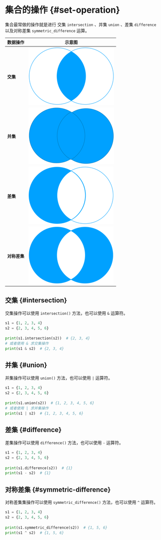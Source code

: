 # 集合的操作 {#set-operation}

集合最常做的操作就是进行 交集 `intersection` 、并集 `union` 、差集 `difference` 以及对称差集 `symmetric_difference` 运算。

| 数据操作 | 示意图 |
|------|--|
|  **交集**    |  ![Python中集合操作之交集](./images/intersection.png) |
|  **并集**   | ![Python中集合操作之并集](./images/union.png) |
|  **差集**    | ![Python中集合操作之差集](./images/difference.png) |
|  **对称差集**   | ![Python中集合操作之对称差集](./images/symmetric-difference.png) |


## 交集 {#intersection}

交集操作可以使用 `intersection()` 方法，也可以使用 `&` 运算符。

```python
s1 = {1, 2, 3, 4}
s2 = {2, 3, 4, 5, 6}

print(s1.intersection(s2))  # {2, 3, 4}
# 或者使用 & 求交集操作
print(s1 & s2)  # {2, 3, 4}
```

## 并集 {#union}

并集操作可以使用 `union()` 方法，也可以使用 `|` 运算符。

```python
s1 = {1, 2, 3, 4}
s2 = {2, 3, 4, 5, 6}

print(s1.union(s2))  # {1, 2, 3, 4, 5, 6}
# 或者使用 | 求并集操作
print(s1 | s2)  # {1, 2, 3, 4, 5, 6}
```

## 差集 {#difference}

差集操作可以使用 `difference()` 方法，也可以使用 `-` 运算符。

```python
s1 = {1, 2, 3, 4}
s2 = {2, 3, 4, 5, 6}

print(s1.difference(s2))  # {1}
print(s1 - s2)  # {1}
```


## 对称差集 {#symmetric-difference}

对称差集集操作可以使用 `symmetric_difference()` 方法，也可以使用 `^` 运算符。

```python
s1 = {1, 2, 3, 4}
s2 = {2, 3, 4, 5, 6}

print(s1.symmetric_difference(s2))  # {1, 5, 6}
print(s1 ^ s2)  # {1, 5, 6}
```


